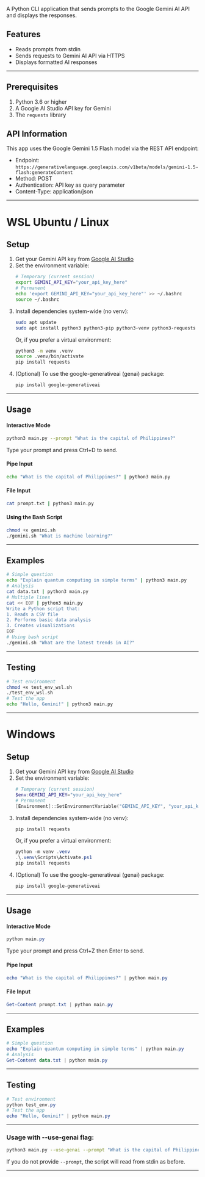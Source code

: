 A Python CLI application that sends prompts to the Google Gemini AI API and displays the responses.

## Features

- Reads prompts from stdin
- Sends requests to Gemini AI API via HTTPS
- Displays formatted AI responses

---

## Prerequisites

1. Python 3.6 or higher
2. A Google AI Studio API key for Gemini
3. The `requests` library

## API Information

This app uses the Google Gemini 1.5 Flash model via the REST API endpoint:
- Endpoint: `https://generativelanguage.googleapis.com/v1beta/models/gemini-1.5-flash:generateContent`
- Method: POST
- Authentication: API key as query parameter
- Content-Type: application/json

---

# WSL Ubuntu / Linux 
## Setup

1. Get your Gemini API key from [Google AI Studio](https://makersuite.google.com/app/apikey)
2. Set the environment variable:
   ```bash
   # Temporary (current session)
   export GEMINI_API_KEY="your_api_key_here"
   # Permanent
   echo 'export GEMINI_API_KEY="your_api_key_here"' >> ~/.bashrc
   source ~/.bashrc
   ```
3. Install dependencies system-wide (no venv):
   ```bash
   sudo apt update
   sudo apt install python3 python3-pip python3-venv python3-requests
   ```
   Or, if you prefer a virtual environment:
   ```bash
   python3 -m venv .venv
   source .venv/bin/activate
   pip install requests
   ```
4. (Optional) To use the google-generativeai (genai) package:
   ```bash
   pip install google-generativeai
   ```

---

## Usage

#### Interactive Mode
```bash
python3 main.py --prompt "What is the capital of Philippines?"
```
Type your prompt and press Ctrl+D to send.

#### Pipe Input
```bash
echo "What is the capital of Philippines?" | python3 main.py
```

#### File Input
```bash
cat prompt.txt | python3 main.py
```

#### Using the Bash Script
```bash
chmod +x gemini.sh
./gemini.sh "What is machine learning?"
```

---

## Examples
```bash
# Simple question
echo "Explain quantum computing in simple terms" | python3 main.py
# Analysis
cat data.txt | python3 main.py
# Multiple lines
cat << EOF | python3 main.py
Write a Python script that:
1. Reads a CSV file
2. Performs basic data analysis
3. Creates visualizations
EOF
# Using bash script
./gemini.sh "What are the latest trends in AI?"
```

---

##  Testing
```bash
# Test environment
chmod +x test_env_wsl.sh
./test_env_wsl.sh
# Test the app
echo "Hello, Gemini!" | python3 main.py
```

---
# Windows
##  Setup

1. Get your Gemini API key from [Google AI Studio](https://makersuite.google.com/app/apikey)
2. Set the environment variable:
   ```powershell
   # Temporary (current session)
   $env:GEMINI_API_KEY="your_api_key_here"
   # Permanent
   [Environment]::SetEnvironmentVariable("GEMINI_API_KEY", "your_api_key_here", "User")
   ```
3. Install dependencies system-wide (no venv):
   ```powershell
   pip install requests
   ```
   Or, if you prefer a virtual environment:
   ```powershell
   python -m venv .venv
   .\.venv\Scripts\Activate.ps1
   pip install requests
   ```
4. (Optional) To use the google-generativeai (genai) package:
   ```powershell
   pip install google-generativeai
   ```

---

## Usage

#### Interactive Mode
```powershell
python main.py
```
Type your prompt and press Ctrl+Z then Enter to send.

#### Pipe Input
```powershell
echo "What is the capital of Philippines?" | python main.py
```

#### File Input
```powershell
Get-Content prompt.txt | python main.py
```

---

## Examples
```powershell
# Simple question
echo "Explain quantum computing in simple terms" | python main.py
# Analysis
Get-Content data.txt | python main.py
```

---

## Testing
```powershell
# Test environment
python test_env.py
# Test the app
echo "Hello, Gemini!" | python main.py
```

---


### Usage with --use-genai flag:
```sh
python3 main.py --use-genai --prompt "What is the capital of Philippines?"
```

If you do not provide `--prompt`, the script will read from stdin as before.

---

